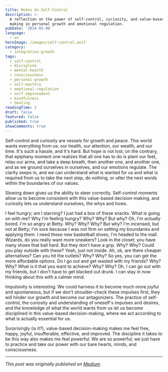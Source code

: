 ```yaml
---
title: Notes On Self-Control
description: >-
  A reflection on the power of self-control, curiosity, and value-based decision
  making in personal growth and emotional regulation.
pubDate: '2024-05-06'
language:
  - en
heroImage: /images/self-control.avif
category:
  - integration-growth
tags:
  - self-control
  - discipline
  - mental-health
  - consciousness
  - personal-growth
  - self-mastery
  - emotional-regulation
  - self-improvement
  - mindfulness
  - healing
readingTime: 2
draft: false
featured: false
published: true
showComments: true
---
```


Self-control and curiosity are vessels for growth and peace. This world wants everything from us: our health, our attention, our wealth, and our time. It's such a hassle, and it's hard.
But hope is not lost; on the contrary, that epiphany moment one realizes that all one has to do is plant our feet, relax our arms, and take a deep breath, then another one, and another one, and as we ground ourselves in ourselves, and our emotions regulate. The clarity seeps in, and we can understand what is wanted for us and what is required from us to take the next step, do nothing, or utter the next words within the boundaries of our values.

Slowing down gives us the ability to steer correctly. Self-control moments allow us to become consistent with this value-based decision-making, and curiosity lets us understand ourselves, the whys and hows.

I feel hungry; am I starving? I just had a box of these snacks. What is going on with me? Why I'm feeling hungry? Why? Why? But why? Oh, I'm actually bored. I'm so angry at Betty. Why? Why? Why? But why? I'm incensed, but not at Betty; I'm sore because I was not firm on setting my boundaries and applying them. I need these new basketball shoes, I'm headed to the mall. Wizards, do you really want more sneakers? Look in the closet; you have many shoes that ball hard. But they don't have a grip. Why? Why? Could you play outside with these? Yeah, just not inside. Ah, ok, are there cheaper alternatives? Can you hit the outlets? Why? Why? So yes, you can get the more affordable options. Do I go out and get wasted with my friends? Why? Why? What is it that you want to achieve? Why? Why? Oh, I can go out with my friends, but I don't have to get blacked out drunk. I can stay in now thinking about this with a calmer mind.

Impulsivity is interesting. We could harness it to become much more joyful and spontaneous, but if we don't shoulder-check these impulses first, they will hinder our growth and become our antagonizers. The practice of self-control, the curiosity and understanding of oneself's impulses and desires, and the knowledge of what the world wants from us let us become disciplined in this value-based decision-making, where we act according to what is actually essential for us.

Surprisingly (is it?), value-based decision-making makes me feel free, happy, joyful, insufferable, effective, and improved. The discipline it takes to be this way also makes me feel powerful. We are so powerful; we just have to practice and take our power with our bare hearts, minds, and consciousness.

---

_This post was originally published on [Medium](https://medium.com/@wizards777/notes-on-self-control-48f01e1f21ff)._
